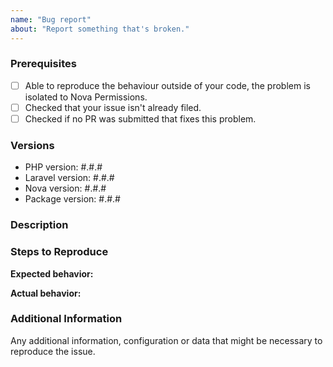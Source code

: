 ```yaml
---
name: "Bug report"
about: "Report something that's broken."
---
```


<!-- DO NOT THROW THIS AWAY. FILLING IN THE TEMPLATE IS REQUIRED! -->
<!-- Issues that do not include enough information might not be picked up. -->

### Prerequisites

<!-- Put an X between the brackets if you have done the following: -->

* [ ] Able to reproduce the behaviour outside of your code, the problem is isolated to Nova Permissions.
* [ ] Checked that your issue isn't already filed.
* [ ] Checked if no PR was submitted that fixes this problem.

### Versions

<!-- Please be as exact and complete as possible when proving version numbers -->

- PHP version: #.#.#
- Laravel version: #.#.#
- Nova version: #.#.#
- Package version: #.#.#

### Description

<!-- Describe the issue -->

### Steps to Reproduce

<!-- How can this issue be reproduced? Provide an Excel file or reproduction repository to help us reproduce the issue easily.  -->

**Expected behavior:**

<!-- What you expect to happen -->

**Actual behavior:** 

<!-- What actually happens. Please include screenshots, strack traces and anything that can help us understand the issue. -->

### Additional Information

Any additional information, configuration or data that might be necessary to reproduce the issue.

